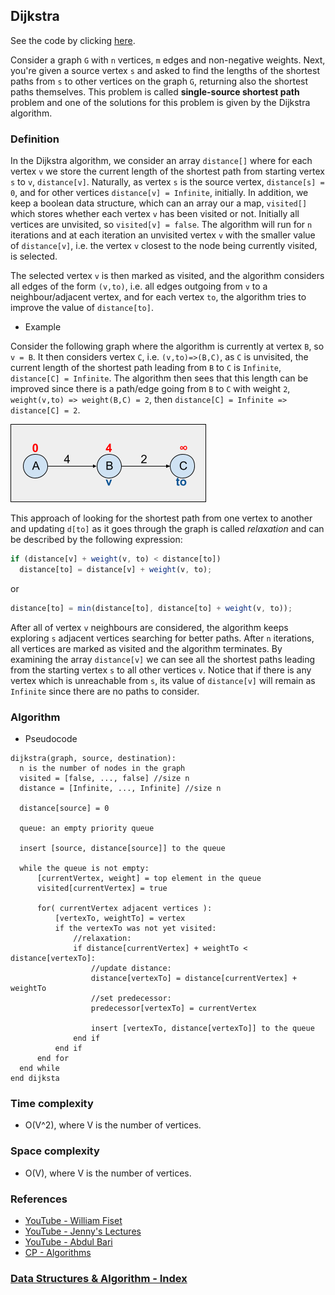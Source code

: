 ## Dijkstra

See the code by clicking [here](/Algorithms/Shortest%20Path/Dijkstra/dijkstra.js).

Consider a graph `G` with `n` vertices, `m` edges and non-negative weights. Next, you're given a source vertex `s` and asked to find the lengths of the shortest paths from `s` to other vertices on the graph `G`, returning also the shortest paths themselves. This problem is called **single-source shortest path** problem and one of the solutions for this problem is given by the Dijkstra algorithm.

### Definition

In the Dijkstra algorithm, we consider an array `distance[]` where for each vertex `v` we store the current length of the shortest path from starting vertex `s` to `v`, `distance[v]`. Naturally, as vertex `s` is the source vertex, `distance[s] = 0`, and for other vertices `distance[v] = Infinite`, initially. In addition, we keep a boolean data structure, which can an array our a map, `visited[]` which stores whether each vertex `v` has been visited or not. Initially all vertices are unvisited, so `visited[v] = false`. The algorithm will run for `n` iterations and at each iteration an unvisited vertex `v` with the smaller value of `distance[v]`, i.e. the vertex `v` closest to the node being currently visited, is selected.

The selected vertex `v` is then marked as visited, and the algorithm considers all edges of the form `(v,to)`, i.e. all edges outgoing from `v` to a neighbour/adjacent vertex, and for each vertex `to`, the algorithm tries to improve the value of `distance[to]`.

- Example

Consider the following graph where the algorithm is currently at vertex `B`, so `v = B`. It then considers vertex `C`, i.e. `(v,to)=>(B,C)`, as `C` is unvisited, the current length of the shortest path leading from `B` to `C` is `Infinite`, `distance[C] = Infinite`. The algorithm then sees that this length can be improved since there is a path/edge going from `B` to `C` with weight `2`, `weight(v,to) => weight(B,C) = 2`, then `distance[C] = Infinite => distance[C] = 2`.

![dijkstra-1](../../../resources/img/dijkstra-1.png)

This approach of looking for the shortest path from one vertex to another and updating `d[to]` as it goes through the graph is called _relaxation_ and can be described by the following expression:

```javascript
if (distance[v] + weight(v, to) < distance[to])
  distance[to] = distance[v] + weight(v, to);
```

or

```javascript
distance[to] = min(distance[to], distance[to] + weight(v, to));
```

After all of vertex `v` neighbours are considered, the algorithm keeps exploring `s` adjacent vertices searching for better paths. After `n` iterations, all vertices are marked as visited and the algorithm terminates. By examining the array `distance[v]` we can see all the shortest paths leading from the starting vertex `s` to all other vertices `v`. Notice that if there is any vertex which is unreachable from `s`, its value of `distance[v]` will remain as `Infinite` since there are no paths to consider.

### Algorithm

- Pseudocode

```
dijkstra(graph, source, destination):
  n is the number of nodes in the graph
  visited = [false, ..., false] //size n
  distance = [Infinite, ..., Infinite] //size n

  distance[source] = 0

  queue: an empty priority queue

  insert [source, distance[source]] to the queue

  while the queue is not empty:
      [currentVertex, weight] = top element in the queue
      visited[currentVertex] = true

      for( currentVertex adjacent vertices ):
          [vertexTo, weightTo] = vertex
          if the vertexTo was not yet visited:
              //relaxation:
              if distance[currentVertex] + weightTo < distance[vertexTo]:
                  //update distance:
                  distance[vertexTo] = distance[currentVertex] + weightTo
                  //set predecessor:
                  predecessor[vertexTo] = currentVertex

                  insert [vertexTo, distance[vertexTo]] to the queue
              end if
          end if
      end for
  end while
end dijksta
```

### Time complexity

- O(V^2), where V is the number of vertices.

### Space complexity

- O(V), where V is the number of vertices.

### References

- [YouTube - William Fiset](https://www.youtube.com/watch?v=pSqmAO-m7Lk&list=PLDV1Zeh2NRsDGO4--qE8yH72HFL1Km93P&index=18)
- [YouTube - Jenny's Lectures](https://www.youtube.com/watch?v=smHnz2RHJBY&list=PLdo5W4Nhv31bbKJzrsKfMpo_grxuLl8LU&index=94)
- [YouTube - Abdul Bari](https://www.youtube.com/watch?v=XB4MIexjvY0&list=PLDN4rrl48XKpZkf03iYFl-O29szjTrs_O&index=47)
- [CP - Algorithms](https://cp-algorithms.com/graph/dijkstra.html)

### [Data Structures & Algorithm - Index](../../../README.md)
